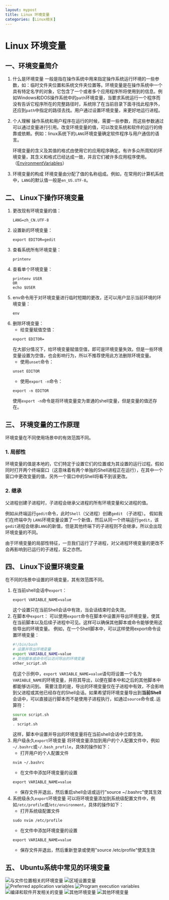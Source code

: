 ```yaml
---
layout: mypost
title: Linux 环境变量
categories: [Linux相关]
---
```


# Linux 环境变量

## 一、环境变量简介
1. 什么是环境变量
    一般是指在操作系统中用来指定操作系统运行环境的一些参数，如：临时文件夹位置和系统文件夹位置等。环境变量是在操作系统中一个具有特定名字的对象，它包含了一个或者多个应用程序所将使用到的信息。例如Windows和DOS操作系统中的`path`环境变量，当要求系统运行一个程序而没有告诉它程序所在的完整路径时，系统除了在当前目录下面寻找此程序外，还应到`path`中指定的路径去找。用户通过设置环境变量，来更好地运行进程。
2. 个人理解
    操作系统和用户程序在运行的时候，需要一些参数，而这些参数通过可以通过变量进行引用。改变环境变量的值，可以改变系统和软件的运行的倚靠或依赖。例如：linux系统下的`LANG`环境变量确定软件程序与用户通信的语言。

    环境变量的含义及其值的格式由使用它的应用程序确定。有许多众所周知的环境变量，其含义和格式已经达成一致，并且它们被许多应用程序使用。（[EnvironmentVariables](https://help.ubuntu.com/community/EnvironmentVariables)）
3. 环境变量的构成
    环境变量由分配了值的名称组成。例如，在常用的计算机系统中，`LANG`的默认值一般是`en_US.UTF-8`。

## 二、 Linux下操作环境变量
1. 更改现有环境变量的值：
    ```shell
    LANG=zh_CN.UTF-8
    ```
2. 设置新的环境变量：
    ```shell
    export EDITOR=gedit
    ```
3. 查看系统所有环境变量：
    ```shell
    printenv
    ```
4. 查看单个环境变量：
    ```shell
    printenv USER
    OR
    echo $USER
    ```
5. env命令用于对环境变量进行临时短期的更改，还可以用户显示当前环境的环境变量：
    ```shell
    env
    ```
6. 删除环境变量：
    - 给变量赋值空值：
    ```shell
    export EDITOR=
    ```
    在大部分情况下，给环境变量赋值空值，即可是环境变量失效。但是一些环境变量设置为空值，也会影响行为，所以不推荐使用此方法删除环境变量。
    - 使用`unset`命令：
    ```shell
    unset EDITOR
    ```
    - 使用`export -n`命令：
    ```shell
    export -n EDITOR
    ```
    使用`export -n`命令是将环境变量变为普通的shell变量，但是变量的值还存在。

## 三、 环境变量的工作原理
环境变量在不同使用场景中的有效范围不同。
### 1. 局部性
环境变量的值是本地的，它们特定于设置它们的位置或为其设置的运行过程。假如同时打开两个终端窗口（这意味着有两个单独的Shell进程正在运行），在其中一个窗口中更改变量的值，另外一个窗口中的Shell将看不到该更改。
### 2. 继承
父进程创建子进程时，子进程会继承父进程的所有环境变量和父进程的值。

例如从终端运行`gedit`命令，此时`Shell`（父进程）创建`gedit` （子进程）。 假如我们在终端中为 `LANG`环境变量设置了一个新值，然后从同一个终端运行`gedit`，该`gedit`进程会继承`LANG`的新值，但是其他终端下的子进程则不会继承，所以会出现环境变量的不同。

由于环境变量的局部性特征，一旦我们运行了子进程，对父进程环境变量的更改不会再影响到已运行的子进程，反之亦然。

## 四、 Linux下设置环境变量
在不同的场景中设置的环境变量，其有效范围不同。
1. 在当前shell会话中`export`：
    ```shell
    export VARIABLE_NAME=value
    ```
    这个设置只在当前Shell会话中有效，当会话结束时会失效。
2. 在脚本中`export`：
    可以使用`export`命令在脚本中设置并导出环境变量，使其在当前脚本以及后续子进程中可见。这样可以确保其他脚本或命令能够使用这些导出的环境变量。
    例如，在一个Shell脚本中，可以这样使用export命令设置环境变量：
    ```bash
    #!/bin/bash
    # 设置并导出环境变量
    export VARIABLE_NAME=value
    # 其他脚本或命令可以访问导出的环境变量
    other_script.sh
    ```
    在这个示例中，`export VARIABLE_NAME=value`语句将设置一个名为`VARIABLE_NAME`的环境变量，并将其导出，以便在脚本中和之后的其他脚本中都能够访问到。
    需要注意的是，导出的环境变量仅在子进程中有效，不会影响到父进程或其他已经存在的Shell会话。如果希望将环境变量导出到**当前Shell**会话中，可以直接运行脚本而不是使用子进程执行，如通过`source`命令或`.`运算符：
    ```bash
    source script.sh
    OR
    . script.sh
    ```
    这样，脚本中设置并导出的环境变量将在当前shell会话中立即生效。
3. 用户级永久`export`环境变量
    将环境变量添加到用户的个人配置文件中，例如`~/.bashrc`或`~/.bash_profile`，具体的操作如下：
    - 打开用户的个人配置文件
    ```shell
    nvim ~/.bashrc
    ```
    - 在文件中添加环境变量的设置
    ```shell
    export VARIABLE_NAME=value
    ```
    - 保存文件并退出，然后重启shell会话或运行"source ~/.bashrc"使其生效
4. 系统级永久`export`环境变量
    可以将环境变量添加到系统级配置文件中，例如`/etc/profile`或/`etc/environment`，具体的操作如下：
    - 打开系统级配置文件
    ```shell
    sudo nvim /etc/profile
    ```
    - 在文件中添加环境变量的设置
    ```shell
    export VARIABLE_NAME=value
    ```
    - 保存文件并退出，然后重新登录或使用"source /etc/profile"使其生效

## 五、 Ubuntu系统中常见的环境变量
![与文件位置相关的环境变量](1.png)
![区域设置变量](2.png)
![Preferred application variables](3.png)
![Program execution variables](4.png)
![编译和软件开发相关的变量](5.png)
![其他环境变量](6.png)
![其他环境变量](7.png)